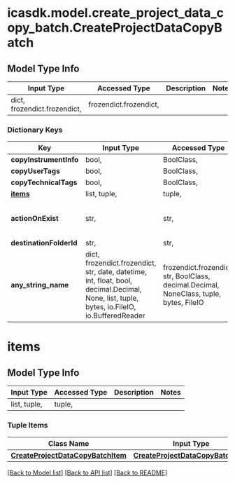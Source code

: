 # icasdk.model.create_project_data_copy_batch.CreateProjectDataCopyBatch

## Model Type Info
Input Type | Accessed Type | Description | Notes
------------ | ------------- | ------------- | -------------
dict, frozendict.frozendict,  | frozendict.frozendict,  |  | 

### Dictionary Keys
Key | Input Type | Accessed Type | Description | Notes
------------ | ------------- | ------------- | ------------- | -------------
**copyInstrumentInfo** | bool,  | BoolClass,  |  | 
**copyUserTags** | bool,  | BoolClass,  |  | 
**copyTechnicalTags** | bool,  | BoolClass,  |  | 
**[items](#items)** | list, tuple,  | tuple,  |  | 
**actionOnExist** | str,  | str,  | only applicable on files, not on folders | 
**destinationFolderId** | str,  | str,  |  | [optional] 
**any_string_name** | dict, frozendict.frozendict, str, date, datetime, int, float, bool, decimal.Decimal, None, list, tuple, bytes, io.FileIO, io.BufferedReader | frozendict.frozendict, str, BoolClass, decimal.Decimal, NoneClass, tuple, bytes, FileIO | any string name can be used but the value must be the correct type | [optional]

# items

## Model Type Info
Input Type | Accessed Type | Description | Notes
------------ | ------------- | ------------- | -------------
list, tuple,  | tuple,  |  | 

### Tuple Items
Class Name | Input Type | Accessed Type | Description | Notes
------------- | ------------- | ------------- | ------------- | -------------
[**CreateProjectDataCopyBatchItem**](CreateProjectDataCopyBatchItem.md) | [**CreateProjectDataCopyBatchItem**](CreateProjectDataCopyBatchItem.md) | [**CreateProjectDataCopyBatchItem**](CreateProjectDataCopyBatchItem.md) |  | 

[[Back to Model list]](../../README.md#documentation-for-models) [[Back to API list]](../../README.md#documentation-for-api-endpoints) [[Back to README]](../../README.md)

